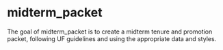 
<!-- README.md is generated from README.Rmd. Please edit that file -->

# midterm_packet

<!-- badges: start -->
<!-- badges: end -->

The goal of midterm_packet is to create a midterm tenure and promotion
packet, following UF guidelines and using the appropriate data and
styles.
